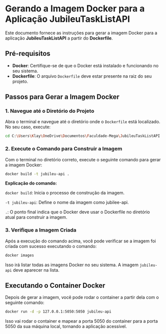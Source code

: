 # Gerando a Imagem Docker para a Aplicação JubileuTaskListAPI

Este documento fornece as instruções para gerar a imagem Docker para a aplicação **JubileuTaskListAPI** a partir do **Dockerfile**.

## Pré-requisitos

- **Docker**: Certifique-se de que o Docker está instalado e funcionando no seu sistema.
- **Dockerfile**: O arquivo `Dockerfile` deve estar presente na raiz do seu projeto.

## Passos para Gerar a Imagem Docker

### 1. Navegue até o Diretório do Projeto

Abra o terminal e navegue até o diretório onde o `Dockerfile` está localizado. No seu caso, execute:

```bash
cd C:\Users\Klay\OneDrive\Documentos\Faculdade-Mega\JubileuTaskListAPI
```

### 2. Execute o Comando para Construir a Imagem

Com o terminal no diretório correto, execute o seguinte comando para gerar a imagem Docker:

```bash
docker build -t jubileu-api .
```
**Explicação do comando:**

`docker build`: Inicia o processo de construção da imagem.

`-t jubileu-api`: Define o nome da imagem como jubilee-api.

`.`: O ponto final indica que o Docker deve usar o Dockerfile no diretório atual para construir a imagem.

### 3. Verifique a Imagem Criada

Após a execução do comando acima, você pode verificar se a imagem foi criada com sucesso executando o comando:

```bash
docker images
```

Isso irá listar todas as imagens Docker no seu sistema. A imagem `jubileu-api` deve aparecer na lista.

## Executando o Container Docker

Depois de gerar a imagem, você pode rodar o container a partir dela com o seguinte comando:

```bash
docker run -d -p 127.0.0.1:5050:5050 jubileu-api
```

Isso vai rodar o container e mapear a porta 5050 do container para a porta 5050 da sua máquina local, tornando a aplicação acessível.
